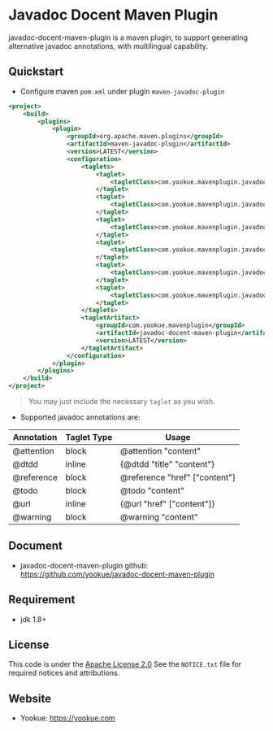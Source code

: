 # Javadoc Docent Maven Plugin
javadoc-docent-maven-plugin is a maven plugin, to support generating alternative javadoc annotations, with multilingual capability.

## Quickstart

- Configure maven `pom.xml` under plugin `maven-javadoc-plugin`
```xml
<project>
    <build>
        <plugins>
            <plugin>
                <groupId>org.apache.maven.plugins</groupId>
                <artifactId>maven-javadoc-plugin</artifactId>
                <version>LATEST</version>
                <configuration>
                    <taglets>
                        <taglet>
                            <tagletClass>com.yookue.mavenplugin.javadocdocent.taglet.AttentionTaglet</tagletClass>
                        </taglet>
                        <taglet>
                            <tagletClass>com.yookue.mavenplugin.javadocdocent.taglet.DtddTaglet</tagletClass>
                        </taglet>
                        <taglet>
                            <tagletClass>com.yookue.mavenplugin.javadocdocent.taglet.ReferenceTaglet</tagletClass>
                        </taglet>
                        <taglet>
                            <tagletClass>com.yookue.mavenplugin.javadocdocent.taglet.TodoTaglet</tagletClass>
                        </taglet>
                        <taglet>
                            <tagletClass>com.yookue.mavenplugin.javadocdocent.taglet.UrlTaglet</tagletClass>
                        </taglet>
                        <taglet>
                            <tagletClass>com.yookue.mavenplugin.javadocdocent.taglet.WarningTaglet</tagletClass>
                        </taglet>
                    </taglets>
                    <tagletArtifact>
                        <groupId>com.yookue.mavenplugin</groupId>
                        <artifactId>javadoc-docent-maven-plugin</artifactId>
                        <version>LATEST</version>
                    </tagletArtifact>
                </configuration>
            </plugin>
        </plugins>
    </build>
</project>
```

> You may just include the necessary `taglet` as you wish.

- Supported javadoc annotations are:

| Annotation | Taglet Type | Usage                         |
| ---------- | ----------- | ----------------------------- |
| @attention | block       | @attention "content"          |
| @dtdd      | inline      | {@dtdd "title" "content"}     |
| @reference | block       | @reference "href" ["content"] |
| @todo      | block       | @todo "content"               |
| @url       | inline      | {&#64;url "href" ["content"]} |
| @warning   | block       | @warning "content"            |

## Document

- javadoc-docent-maven-plugin github: https://github.com/yookue/javadoc-docent-maven-plugin

## Requirement

- jdk 1.8+

## License

This code is under the [Apache License 2.0](https://www.apache.org/licenses/LICENSE-2.0)
See the `NOTICE.txt` file for required notices and attributions.

## Website

- Yookue: https://yookue.com
